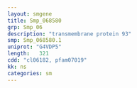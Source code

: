 ```yaml
---
layout: smgene
title: Smp_068580
grp: Smp_06
description: "transmembrane protein 93"
smp: Smp_068580.1
uniprot: "G4VDP5"
length:   321
cdd: "cl06182, pfam07019"
kk: ns
categories: sm
---
```

